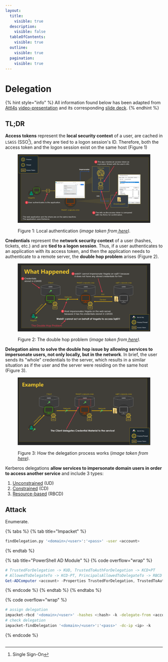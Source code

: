 ```yaml
---
layout:
  title:
    visible: true
  description:
    visible: false
  tableOfContents:
    visible: true
  outline:
    visible: true
  pagination:
    visible: true
---
```


# Delegation

{% hint style="info" %}
All information found below has been adapted from [Attl4s](https://attl4s.github.io/) [video-presentation](https://www.youtube.com/watch?v=p9QFdITuvgU) and its corresponding [slide deck](https://attl4s.github.io/assets/pdf/You_do_\(not\)_Understand_Kerberos_Delegation.pdf).
{% endhint %}

## TL;DR

**Access tokens** represent the **local security context** of a user, are cached in `LSASS` (SSO[^1]), and they are tied to a logon session's ID. Therefore, both the access token and the logon session exist on the same host (Figure 1)

<figure><img src="../../../../.gitbook/assets/delegation_simple_atlas.png" alt=""><figcaption><p>Figure 1: Local authentication (<em>image taken from</em><a href="https://attl4s.github.io/assets/pdf/You_do_(not)_Understand_Kerberos_Delegation.pdf"> <em>here</em></a><em>).</em></p></figcaption></figure>

**Credentials** represent the **network security context** of a user (hashes, tickets, etc.) and are **tied to a logon session**. Thus, if a user authenticates to an application with its access token, and then the application needs to authenticate to a remote server, the **double hop problem** arises (Figure 2).

<figure><img src="../../../../.gitbook/assets/delegation_double_hop.png" alt=""><figcaption><p>Figure 2: The double hop problem (<em>image taken from</em><a href="https://attl4s.github.io/assets/pdf/You_do_(not)_Understand_Kerberos_Delegation.pdf"> <em>here</em></a><em>).</em></p></figcaption></figure>

**Delegation aims to solve the double hop issue by allowing services to impersonate users, not only locally, but in the network**. In brief, the user sends its "whole" credentials  to the server, which results in a similar situation as if the user and the server were residing on the same host (Figure 3).

<figure><img src="../../../../.gitbook/assets/delegation_example.png" alt=""><figcaption><p>Figure 3: How the delegation process works (<em>image taken from</em><a href="https://attl4s.github.io/assets/pdf/You_do_(not)_Understand_Kerberos_Delegation.pdf"> <em>here</em></a><em>).</em></p></figcaption></figure>

Kerberos delegations **allow services to impersonate domain users in order to access another service** and include 3 types:

1. [Unconstrained](broken-reference) (UD)
2. [Constrained](constrained.md) (CD)
3. [Resource-based](resource-based.md) (RBCD)

## Attack

Enumerate.

{% tabs %}
{% tab title="Impacket" %}
```bash
findDelegation.py '<domain>/<user>':'<pass>' -user <account>
```
{% endtab %}

{% tab title="PowerShell AD Module" %}
{% code overflow="wrap" %}
```powershell
# TrustedForDelegation -> KUD, TrustedToAuthForDelegation -> KCD+PT
# AllowedToDelegateTo -> KCD-PT, PrincipalsAllowedToDelegateTo -> RBCD
Get-ADComputer <account> -Properties TrustedForDelegation, TrustedToAuthForDelegation,msDS-AllowedToDelegateTo,PrincipalsAllowedToDelegateToAccount
```
{% endcode %}
{% endtab %}
{% endtabs %}

{% code overflow="wrap" %}
```bash
# assign delegation
impacket-rbcd '<domain>/<user>' -hashes <:hash> -k -delegate-from <account> -delegate-to <account> -action write -dc-ip <hostname> -use-ldaps
# check delegation
impacket-findDelegation '<domain>/<user>':'<pass>' -dc-ip <ip> -k
```
{% endcode %}

##

[^1]: Single Sign-On
